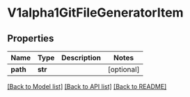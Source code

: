 # V1alpha1GitFileGeneratorItem

## Properties
Name | Type | Description | Notes
------------ | ------------- | ------------- | -------------
**path** | **str** |  | [optional] 

[[Back to Model list]](../README.md#documentation-for-models) [[Back to API list]](../README.md#documentation-for-api-endpoints) [[Back to README]](../README.md)


